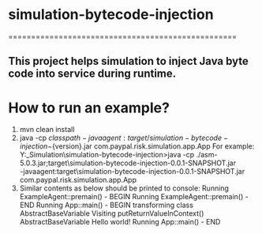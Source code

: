 # simulation-bytecode-injection
==================================================
## This project helps simulation to inject Java byte code into service during runtime.

# How to run an example?
1. mvn clean install
2. java -cp ${classpath} -javaagent:target/simulation-bytecode-injection-${version}.jar com.paypal.risk.simulation.app.App
For example:
Y:\_Simulation\simulation-bytecode-injection>java -cp ./asm-5.0.3.jar;target\simulation-bytecode-injection-0.0.1-SNAPSHOT.jar \
                                                  -javaagent:target\simulation-bytecode-injection-0.0.1-SNAPSHOT.jar \
                                                  com.paypal.risk.simulation.app.App
3. Similar contents as below should be printed to console:
Running ExampleAgent::premain() - BEGIN
Running ExampleAgent::premain() - END
Running App::main() - BEGIN
transforming class AbstractBaseVariable
Visiting putReturnValueInContext()
AbstractBaseVariable
Hello world!
Running App::main() - END
